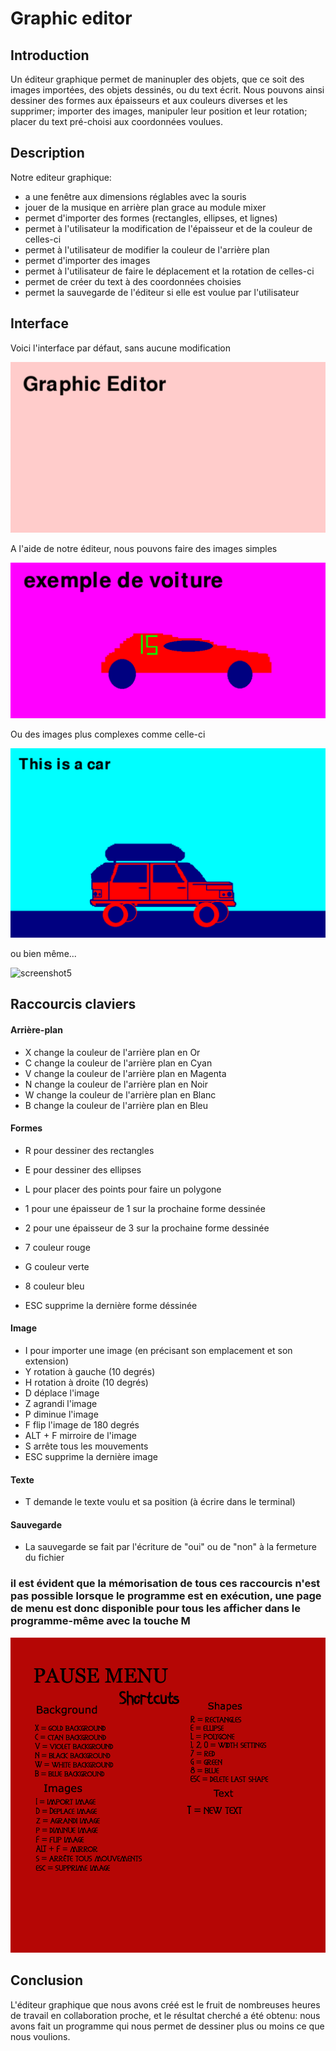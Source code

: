 # Graphic editor

## Introduction

Un éditeur graphique permet de maninupler des objets, que ce soit des images importées, des objets dessinés, ou du text écrit. Nous pouvons ainsi dessiner des formes aux épaisseurs et aux couleurs diverses et les supprimer; importer des images, manipuler leur position et leur rotation; placer du text pré-choisi aux coordonnées voulues. 


## Description

Notre editeur graphique:

- a une fenêtre aux dimensions réglables avec la souris
- jouer de la musique en arrière plan grace au module mixer
- permet d'importer des formes (rectangles, ellipses, et lignes) 
- permet à l'utilisateur la modification de l'épaisseur et de la couleur de celles-ci 
- permet à l'utilisateur de modifier la couleur de l'arrière plan
- permet d'importer des images
- permet à l'utilisateur de faire le déplacement et la rotation de celles-ci
- permet de créer du text à des coordonnées choisies
- permet la sauvegarde de l'éditeur si elle est voulue par l'utilisateur


## Interface

Voici l'interface par défaut, sans aucune modification

![](img/screenshot1.png)

A l'aide de notre éditeur, nous pouvons faire des images simples

![](img/screenshot2.png)

Ou des images plus complexes comme celle-ci

![](img/screenshot3.png)

ou bien même...

<img width="1414" alt="screenshot5" src="https://user-images.githubusercontent.com/77754959/111219230-1237a980-85d8-11eb-8782-f7890daf1e2e.png">


## Raccourcis claviers


#### Arrière-plan
- X change la couleur de l'arrière plan en Or
- C change la couleur de l'arrière plan en Cyan
- V change la couleur de l'arrière plan en Magenta
- N change la couleur de l'arrière plan en Noir
- W change la couleur de l'arrière plan en Blanc
- B change la couleur de l'arrière plan en Bleu


#### Formes
- R pour dessiner des rectangles
- E pour dessiner des ellipses
- L pour placer des points pour faire un polygone
- 1 pour une épaisseur de 1 sur la prochaine forme dessinée
- 2 pour une épaisseur de 3 sur la prochaine forme dessinée
- 7 couleur rouge 
- G couleur verte
- 8 couleur bleu

- ESC supprime la dernière forme déssinée

#### Image
- I pour importer une image (en précisant son emplacement et son extension)
- Y rotation à gauche (10 degrés)
- H rotation à droite (10 degrés)
- D déplace l'image
- Z agrandi l'image
- P diminue l'image
- F flip l'image de 180 degrés 
- ALT + F mirroire de l'image
- S arrête tous les mouvements
- ESC supprime la dernière image

#### Texte
- T demande le texte voulu et sa position (à écrire dans le terminal)

#### Sauvegarde 
- La sauvegarde se fait par l'écriture de "oui" ou de "non" à la fermeture du fichier

### il est évident que la mémorisation de tous ces raccourcis n'est pas possible lorsque le programme est en exécution, une page de menu est donc disponible pour tous les afficher dans le programme-même avec la touche M

![](img/screenshot4.png)




## Conclusion

L'éditeur graphique que nous avons créé est le fruit de nombreuses heures de travail en collaboration proche, et le résultat cherché a été obtenu: nous avons fait un programme qui nous permet de dessiner plus ou moins ce que nous voulions.

